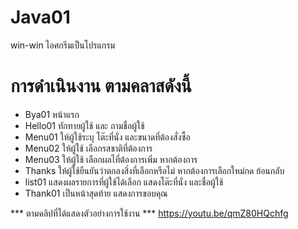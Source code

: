 # Java01
win-win ไอศกรีมเป็นโปรแกรม

  # การดำเนินงาน ตามคลาสดังนี้
* Bya01 หน้าแรก
* Hello01 ทักทายผู้ใช้ และ ถามชื่อผู้ใช้
* Menu01 ให้ผู้ใช้ระบุ โต๊ะที่นั่ง และขนาดที่ต้องสั่งซื้อ 
* Menu02 ให้ผู้ใช้ เลือกรสชาติที่ต้องการ
* Menu03 ให้ผู้ใช้ เลือกผลไที่ต้องการเพิ่ม หากต้องการ
* Thanks ให้ผู้ใช้ยืนยันว่าตกลงสิ่งที่เลือกหรือไม่ หากต้องการเลือกใหม่กด ย้อนกลับ
* list01 แสดงผลรายการที่ผู้ใช้ได้เลือก แสดงโต๊ะที่นั่ง และชื่อผู้ใช้
* Thank01 เป็นหน้าสุดท้าย แสดงการขอบคุณ
  
*** ตามคลิปที่ได้แสดงตัวอย่างการใช้งาน ***
https://youtu.be/qmZ80HQchfg
